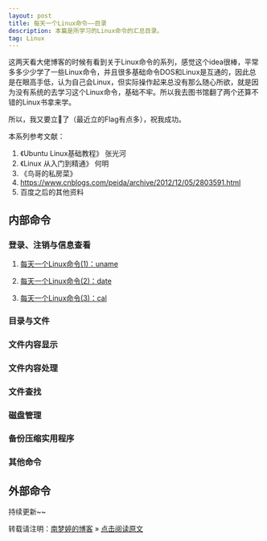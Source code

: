 ```yaml
---
layout: post
title: 每天一个Linux命令——目录  
description: 本篇是所学习的Linux命令的汇总目录。  
tag: Linux
---
```


这两天看大佬博客的时候有看到关于Linux命令的系列，感觉这个idea很棒，平常多多少少学了一些Linux命令，并且很多基础命令DOS和Linux是互通的，因此总是在眼高手低，认为自己会Linux，但实际操作起来总没有那么随心所欲，就是因为没有系统的去学习这个Linux命令，基础不牢。所以我去图书馆翻了两个还算不错的Linux书拿来学。  

所以，我又要立🚩了（最近立的Flag有点多），祝我成功。  

本系列参考文献：  

1. 《Ubuntu Linux基础教程》 张光河  
2. 《Linux 从入门到精通》 何明  
3. 《鸟哥的私房菜》  
4. https://www.cnblogs.com/peida/archive/2012/12/05/2803591.html  
5. 百度之后的其他资料  


## 内部命令  

### 登录、注销与信息查看  

1. [每天一个Linux命令(1)：uname][li_01]  

2. [每天一个Linux命令(2)：date][li_02]  

3. [每天一个Linux命令(3)：cal][li_03]  


### 目录与文件  



### 文件内容显示  


### 文件内容处理  


### 文件查找  


### 磁盘管理  


### 备份压缩实用程序  


### 其他命令  


## 外部命令  

持续更新~~

转载请注明：[南梦婷的博客](https://norah2.github.io) » [点击阅读原文](https://norah2.github.io/2019/10/Linux_contents/)   

<!--以下是本文用到的链接-->  

[li_01]: https://norah2.github.io/2019/10/Linux01/
[li_02]: https://norah2.github.io/2019/10/Linux02/
[li_03]: https://norah2.github.io/2019/10/Linux03/
[li_04]: 
[li_05]: 
[li_06]: 
[li_07]: 
[li_08]: 
[li_09]: 
[li_10]: 
[li_11]: 
[li_12]: 
[li_13]: 
